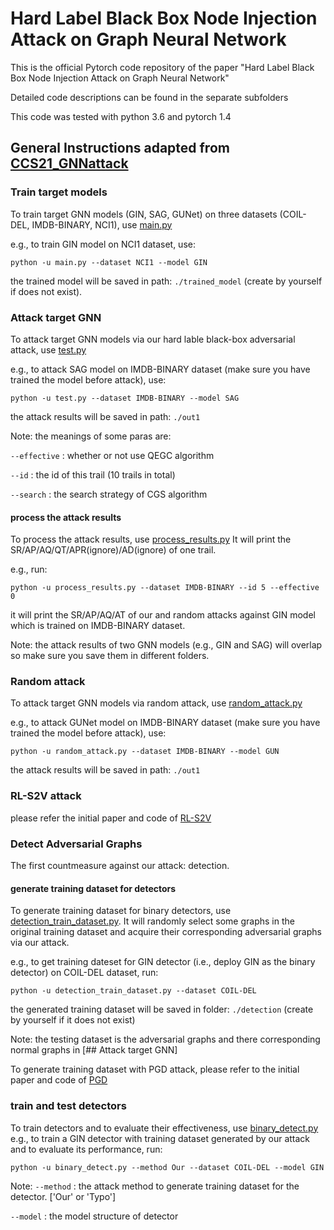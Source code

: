 # Hard Label Black Box Node Injection Attack on Graph Neural Network
This is the official Pytorch code repository of the paper "Hard Label Black Box Node Injection Attack on Graph Neural Network"

Detailed code descriptions can be found in the separate subfolders

This code was tested with python 3.6 and pytorch 1.4


## General Instructions adapted from [CCS21_GNNattack](https://github.com/mujm/CCS21_GNNattack)

### Train target models
To train target GNN models (GIN, SAG, GUNet) on three datasets (COIL-DEL, IMDB-BINARY, NCI1), use [main.py](https://github.com/mujm/Black-box-Adversarial-Attack-to-GNN/blob/master/main.py)

e.g., to train GIN model on NCI1 dataset, use:

`python -u main.py --dataset NCI1 --model GIN`

the trained model will be saved in path: `./trained_model` (create by yourself if does not exist).

### Attack target GNN
To attack target GNN models via our hard lable black-box adversarial attack, use [test.py](https://github.com/mujm/Black-box-Adversarial-Attack-to-GNN/blob/master/test.py)

e.g., to attack SAG model on IMDB-BINARY dataset (make sure you have trained the model before attack), use:

`python -u test.py --dataset IMDB-BINARY --model SAG`

the attack results will be saved in path: `./out1`

Note: the meanings of some paras are:

`--effective` : whether or not use QEGC algorithm

`--id` : the id of this trail (10 trails in total)

`--search` : the search strategy of CGS algorithm

#### process the attack results

To process the attack results, use [process_results.py](https://github.com/mujm/Black-box-Adversarial-Attack-to-GNN/blob/master/process_results.py)
It will print the SR/AP/AQ/QT/APR(ignore)/AD(ignore) of one trail.

e.g., run: 

`python -u process_results.py --dataset IMDB-BINARY --id 5 --effective 0`

it will print the SR/AP/AQ/AT of our and random attacks against GIN model which is trained on IMDB-BINARY dataset.

Note: the attack results of two GNN models (e.g., GIN and SAG) will overlap so make sure you save them in different folders.

### Random attack
To attack target GNN models via random attack, use [random_attack.py](https://github.com/mujm/Black-box-Adversarial-Attack-to-GNN/blob/master/random_attack.py)

e.g., to attack GUNet model on IMDB-BINARY dataset (make sure you have trained the model before attack), use:

`python -u random_attack.py --dataset IMDB-BINARY --model GUN`

the attack results will be saved in path: `./out1`

### RL-S2V attack
please refer the initial paper and code of [RL-S2V](https://github.com/Hanjun-Dai/graph_adversarial_attack)

### Detect Adversarial Graphs

The first countmeasure against our attack: detection.

#### generate training dataset for detectors

To generate training dataset for binary detectors, use [detection_train_dataset.py](https://github.com/mujm/Black-box-Adversarial-Attack-to-GNN/blob/master/detection_train_dataset.py). It will randomly select some graphs in the original training dataset and acquire their corresponding adversarial graphs via our attack.

e.g., to get training dateset for GIN detector (i.e., deploy GIN as the binary detector) on COIL-DEL dataset, run:

`python -u detection_train_dataset.py --dataset COIL-DEL`

the generated training dataset will be saved in folder: `./detection` (create by yourself if it does not exist)

Note: the testing dataset is the adversarial graphs and there corresponding normal graphs in [## Attack target GNN]

To generate training dataset with PGD attack, please refer to the initial paper and code of [PGD](https://github.com/KaidiXu/GCN_ADV_Train)
### train and test detectors

To train detectors and to evaluate their effectiveness, use [binary_detect.py](https://github.com/mujm/Black-box-Adversarial-Attack-to-GNN/blob/master/binary_detect.py)
e.g., to train a GIN detector with training dataset generated by our attack and to evaluate its performance, run:

`python -u binary_detect.py --method Our --dataset COIL-DEL --model GIN`

Note:  `--method` : the attack method to generate training dataset for the detector. ['Our' or 'Typo']

`--model` : the model structure of detector


